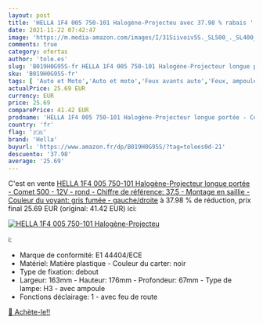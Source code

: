 ```yaml
---
layout: post
title: 'HELLA 1F4 005 750-101 Halogène-Projecteu avec 37.98 % rabais '
date: 2021-11-22 07:42:47
image: 'https://m.media-amazon.com/images/I/31Siivoiv5S._SL500_._SL400_.jpg'
comments: true
category: ofertas
author: 'tole.es'
slug: 'B019H0G95S-fr HELLA 1F4 005 750-101 Halogène-Projecteur longue portée -...'
sku: 'B019H0G95S-fr'
tags: [ 'Auto et Moto','Auto et moto','Feux avants auto','Feux, ampoules et clignotants auto','Pièces détachées auto','hella','Éclairages et composants', ]
actualPrice: 25.69 EUR
currency: EUR
price: 25.69
comparePrice: 41.42 EUR
prodname: 'HELLA 1F4 005 750-101 Halogène-Projecteur longue portée - Comet 500 - 12V - rond - Chiffre de référence: 37.5 - Montage en saillie - Couleur du voyant: gris fumée - gauche/droite'
country: 'fr'
flag: '🇫🇷'
brand: 'Hella'
buyurl: 'https://www.amazon.fr/dp/B019H0G95S/?tag=tolees0d-21'
descuento: '37.98'
average: '25.69'
---
```


C'est en vente [HELLA 1F4 005 750-101 Halogène-Projecteur longue portée - Comet 500 - 12V - rond - Chiffre de référence: 37.5 - Montage en saillie - Couleur du voyant: gris fumée - gauche/droite](https://www.amazon.fr/dp/B019H0G95S/?tag=tolees0d-21)  à  37.98 % de réduction, prix final  25.69 EUR (original: 41.42 EUR) ici:

[![HELLA 1F4 005 750-101 Halogène-Projecteu](https://m.media-amazon.com/images/I/31Siivoiv5S._SL500_._SL400_.jpg)](https://www.amazon.fr/dp/B019H0G95S/?tag=tolees0d-21)

ℹ️:

- Marque de conformité: E1 44404/ECE
- Matériel: Matière plastique - Couleur du carter: noir
- Type de fixation: debout
- Largeur: 163mm - Hauteur: 176mm - Profondeur: 67mm - Type de lampe: H3 - avec ampoule
- Fonctions déclairage: 1 - avec feu de route

[🛒 Achète-le!!](https://www.amazon.fr/dp/B019H0G95S/?tag=tolees0d-21)
